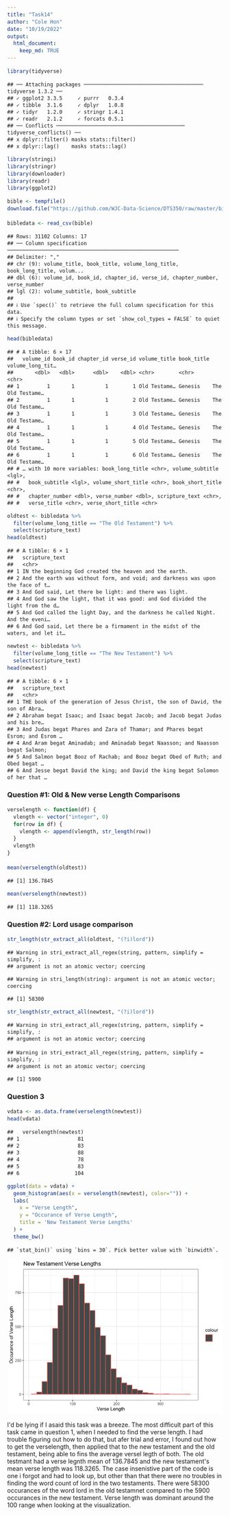 ```yaml
---
title: "Task14"
author: "Cole Hon"
date: "10/19/2022"
output:
  html_document:
    keep_md: TRUE
---
```



```r
library(tidyverse)
```

```
## ── Attaching packages ─────────────────────────────────────── tidyverse 1.3.2 ──
## ✓ ggplot2 3.3.5     ✓ purrr   0.3.4
## ✓ tibble  3.1.6     ✓ dplyr   1.0.8
## ✓ tidyr   1.2.0     ✓ stringr 1.4.1
## ✓ readr   2.1.2     ✓ forcats 0.5.1
## ── Conflicts ────────────────────────────────────────── tidyverse_conflicts() ──
## x dplyr::filter() masks stats::filter()
## x dplyr::lag()    masks stats::lag()
```

```r
library(stringi)
library(stringr)
library(downloader)
library(readr)
library(ggplot2)
```



```r
bible <- tempfile()
download.file("https://github.com/WJC-Data-Science/DTS350/raw/master/bible.csv",bible, mode="wb")

bibledata <- read_csv(bible)
```

```
## Rows: 31102 Columns: 17
## ── Column specification ────────────────────────────────────────────────────────
## Delimiter: ","
## chr (9): volume_title, book_title, volume_long_title, book_long_title, volum...
## dbl (6): volume_id, book_id, chapter_id, verse_id, chapter_number, verse_number
## lgl (2): volume_subtitle, book_subtitle
## 
## ℹ Use `spec()` to retrieve the full column specification for this data.
## ℹ Specify the column types or set `show_col_types = FALSE` to quiet this message.
```

```r
head(bibledata)
```

```
## # A tibble: 6 × 17
##   volume_id book_id chapter_id verse_id volume_title book_title volume_long_tit…
##       <dbl>   <dbl>      <dbl>    <dbl> <chr>        <chr>      <chr>           
## 1         1       1          1        1 Old Testame… Genesis    The Old Testame…
## 2         1       1          1        2 Old Testame… Genesis    The Old Testame…
## 3         1       1          1        3 Old Testame… Genesis    The Old Testame…
## 4         1       1          1        4 Old Testame… Genesis    The Old Testame…
## 5         1       1          1        5 Old Testame… Genesis    The Old Testame…
## 6         1       1          1        6 Old Testame… Genesis    The Old Testame…
## # … with 10 more variables: book_long_title <chr>, volume_subtitle <lgl>,
## #   book_subtitle <lgl>, volume_short_title <chr>, book_short_title <chr>,
## #   chapter_number <dbl>, verse_number <dbl>, scripture_text <chr>,
## #   verse_title <chr>, verse_short_title <chr>
```





```r
oldtest <- bibledata %>%
  filter(volume_long_title == "The Old Testament") %>%
  select(scripture_text)
head(oldtest)
```

```
## # A tibble: 6 × 1
##   scripture_text                                                                
##   <chr>                                                                         
## 1 IN the beginning God created the heaven and the earth.                        
## 2 And the earth was without form, and void; and darkness was upon the face of t…
## 3 And God said, Let there be light: and there was light.                        
## 4 And God saw the light, that it was good: and God divided the light from the d…
## 5 And God called the light Day, and the darkness he called Night. And the eveni…
## 6 And God said, Let there be a firmament in the midst of the waters, and let it…
```

```r
newtest <- bibledata %>%
  filter(volume_long_title == "The New Testament") %>%
  select(scripture_text)
head(newtest)
```

```
## # A tibble: 6 × 1
##   scripture_text                                                                
##   <chr>                                                                         
## 1 THE book of the generation of Jesus Christ, the son of David, the son of Abra…
## 2 Abraham begat Isaac; and Isaac begat Jacob; and Jacob begat Judas and his bre…
## 3 And Judas begat Phares and Zara of Thamar; and Phares begat Esrom; and Esrom …
## 4 And Aram begat Aminadab; and Aminadab begat Naasson; and Naasson begat Salmon;
## 5 And Salmon begat Booz of Rachab; and Booz begat Obed of Ruth; and Obed begat …
## 6 And Jesse begat David the king; and David the king begat Solomon of her that …
```


### Question #1: Old & New verse Length Comparisons

```r
verselength <- function(df) {
  vlength <- vector("integer", 0)
  for(row in df) {
    vlength <- append(vlength, str_length(row))
  }
  vlength
}

mean(verselength(oldtest))
```

```
## [1] 136.7845
```

```r
mean(verselength(newtest))
```

```
## [1] 118.3265
```


### Question #2: Lord usage comparison

```r
str_length(str_extract_all(oldtest, "(?i)lord"))
```

```
## Warning in stri_extract_all_regex(string, pattern, simplify = simplify, :
## argument is not an atomic vector; coercing
```

```
## Warning in stri_length(string): argument is not an atomic vector; coercing
```

```
## [1] 58300
```

```r
str_length(str_extract_all(newtest, "(?i)lord"))
```

```
## Warning in stri_extract_all_regex(string, pattern, simplify = simplify, :
## argument is not an atomic vector; coercing

## Warning in stri_extract_all_regex(string, pattern, simplify = simplify, :
## argument is not an atomic vector; coercing
```

```
## [1] 5900
```



### Question 3

```r
vdata <- as.data.frame(verselength(newtest))
head(vdata)
```

```
##   verselength(newtest)
## 1                   81
## 2                   83
## 3                   88
## 4                   78
## 5                   83
## 6                  104
```

```r
ggplot(data = vdata) +
  geom_histogram(aes(x = verselength(newtest), color="")) +
  labs(
    x = "Verse Length",
    y = "Occurance of Verse Length",
    title = 'New Testament Verse Lengths'
  ) +
  theme_bw()
```

```
## `stat_bin()` using `bins = 30`. Pick better value with `binwidth`.
```

![](Task14_files/figure-html/unnamed-chunk-6-1.png)<!-- -->

I'd be lying if I asaid this task was a breeze. The most difficult part of this task came in question 1, when I needed to find the verse length. I had trouble figuring out how to do that, but afer trial and error, I found out how to get the verselength, then applied that to the new testament and the old testament, being able to fins the average versel legth of both. The old testmant had a verse legnth mean of 136.7845 and the new testament's mean verse length was 118.3265. The case insenistive part of the code is one i forgot and had to look up, but other than that there were no troubles in finding the word count of lord in the two testaments. There were 58300 occurances of the word lord in the old testamnet compared to rhe 5900 occurances in the new testament. Verse length was dominant around the 100 range when looking at the visualization. 





